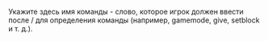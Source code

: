 Укажите здесь имя команды - слово, которое игрок должен ввести после / для определения команды (например, gamemode, give, setblock и т. д.).